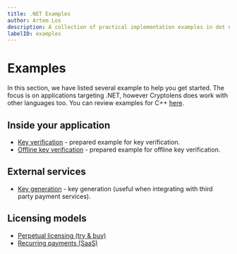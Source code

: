 ```yaml
---
title: .NET Examples
author: Artem Los
description: A collection of practical implementation examples in dot net.
labelID: examples
---
```


# Examples

In this section, we have listed several example to help you get started. The focus is on applications targeting .NET, however Cryptolens does work with other languages too. You can review examples for C++ [here](/web-api/cpp/cpp-client).

## Inside your application

* [Key verification](/examples/key-verification) - prepared example for key verification.
* [Offline key verification](/examples/offline-verification) - prepared example for offline key verification.

## External services
* [Key generation](/examples/key-generation) - key generation (useful when integrating with third party payment services).

## Licensing models

 * [Perpetual licensing (try & buy)](/licensing-models/perpetual)
 * [Recurring payments (SaaS)](/licensing-models/subscription)